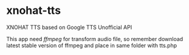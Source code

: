 # xnohat-tts
XNOHAT TTS based on Google TTS Unofficial API

This app need *ffmpeg* for transform audio file, so remember download latest stable version of ffmpeg and place in same folder with tts.php
